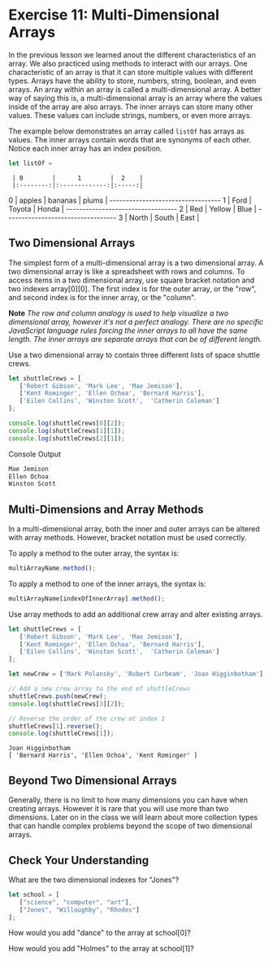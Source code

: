 # Exercise 11: Multi-Dimensional Arrays

In the previous lesson we learned anout the different characteristics of an array. We also practiced using methods to interact with our arrays. One characteristic of an array is that it can store multiple values with different types. Arrays have the ability to store, numbers, string, boolean, and even arrays. An array within an array is called a multi-dimensional array. A better way of saying this is, a multi-dimensional array is an array where the values inside of the array are also arrays. The inner arrays can store many other values. These values can include strings, numbers, or even more arrays.

The example below demonstrates an array called `listOf` has arrays as values. The inner arrays contain words that are synonyms of each other. Notice each inner array has an index position.

```js
let listOf =
```

     | 0        |      1        |  2    |
     |:--------:|:-------------:|:-----:|
   0 | apples   |  bananas      | plums |
      ----------------------------------
   1 | Ford     |  Toyota       | Honda |
      ----------------------------------
   2 | Red      | Yellow        | Blue  |
      ----------------------------------
   3 | North    | South         | East  |

## Two Dimensional Arrays

The simplest form of a multi-dimensional array is a two dimensional array. A two dimensional array is like a spreadsheet with rows and columns. To access items in a two dimensional array, use square bracket notation and two indexes array[0][0]. The first index is for the outer array, or the "row", and second index is for the inner array, or the "column".

**Note**
*The row and column analogy is used to help visualize a two dimensional array, however it's not a perfect analogy. There are no specific JavaScript language rules forcing the inner arrays to all have the same length. The inner arrays are separate arrays that can be of different length.*

Use a two dimensional array to contain three different lists of space shuttle crews.

```js
let shuttleCrews = [
   ['Robert Gibson', 'Mark Lee', 'Mae Jemison'],
   ['Kent Rominger', 'Ellen Ochoa', 'Bernard Harris'],
   ['Eilen Collins', 'Winston Scott',  'Catherin Coleman']
];

console.log(shuttleCrews[0][2]);
console.log(shuttleCrews[1][1]);
console.log(shuttleCrews[2][1]);
```

Console Output

```sh
Mae Jemison
Ellen Ochoa
Winston Scott

```

## Multi-Dimensions and Array Methods

In a multi-dimensional array, both the inner and outer arrays can be altered with array methods. However, bracket notation must be used correctly.

To apply a method to the outer array, the syntax is:

```js
multiArrayName.method();
```

To apply a method to one of the inner arrays, the syntax is:

```js
multiArrayName[indexOfInnerArray].method();
```

Use array methods to add an additional crew array and alter existing arrays.

```js
let shuttleCrews = [
   ['Robert Gibson', 'Mark Lee', 'Mae Jemison'],
   ['Kent Rominger', 'Ellen Ochoa', 'Bernard Harris'],
   ['Eilen Collins', 'Winston Scott',  'Catherin Coleman']
];

let newCrew = ['Mark Polansky', 'Robert Curbeam', 'Joan Higginbotham'];

// Add a new crew array to the end of shuttleCrews
shuttleCrews.push(newCrew);
console.log(shuttleCrews[3][2]);

// Reverse the order of the crew at index 1
shuttleCrews[1].reverse();
console.log(shuttleCrews[1]);
```

```terminal
Joan Higginbotham
[ 'Bernard Harris', 'Ellen Ochoa', 'Kent Rominger' ]
```

## Beyond Two Dimensional Arrays

Generally, there is no limit to how many dimensions you can have when creating arrays. However it is rare that you will use more than two dimensions. Later on in the class we will learn about more collection types that can handle complex problems beyond the scope of two dimensional arrays.

## Check Your Understanding

What are the two dimensional indexes for "Jones"?

```js
let school = [
   ["science", "computer", "art"],
   ["Jones", "Willoughby", "Rhodes"]
];
```

How would you add "dance" to the array at school[0]?

How would you add "Holmes" to the array at school[1]?
